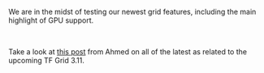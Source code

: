 We are in the midst of testing our newest grid features, including the main highlight of GPU support.

<br/>

Take a look at [this post](https://forum.threefold.io/t/3-11-updates-july-27/4028) from Ahmed on all of the latest as related to the upcoming TF Grid 3.11.